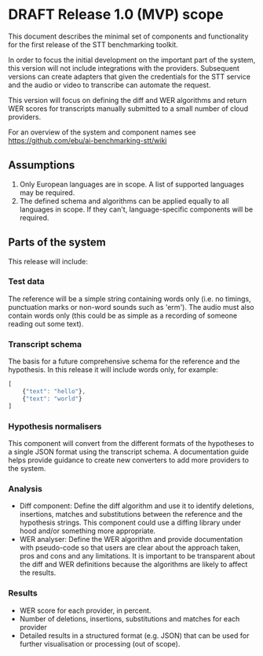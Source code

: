 DRAFT Release 1.0 (MVP) scope 
=============================
This document describes the minimal set of components and functionality for the first release of the STT benchmarking toolkit.

In order to focus the initial development on the important part of the system, this version will not include integrations with the providers. Subsequent versions can create adapters that given the credentials for the STT service and the audio or video to transcribe can automate the request.  

This version will focus on defining the diff and WER algorithms and return WER scores for transcripts manually submitted to a small number of cloud providers. 

For an overview of the system and component names see https://github.com/ebu/ai-benchmarking-stt/wiki

Assumptions
-----------
1. Only European languages are in scope. A list of supported languages may be required. 
1. The defined schema and algorithms can be applied equally to all languages in scope. If they can't, language-specific components will be required.   

Parts of the system
--------------------
This release will include:

### Test data
The reference will be a simple string containing words only (i.e. no timings, punctuation marks or non-word sounds such as 'erm'). The audio must also contain words only (this could be as simple as a recording of someone reading out some text). 

### Transcript schema
The basis for a future comprehensive schema for the reference and the hypothesis. In this release it will include words only, for example:
```javascript
[
	{"text": "hello"},
	{"text": "world"}
]
``` 

### Hypothesis normalisers
This component will convert from the different formats of the hypotheses to a single JSON format using the transcript schema. A documentation guide helps provide guidance to create new converters to add more providers to the system.

### Analysis 
- Diff component: Define the diff algorithm and use it to identify deletions, insertions, matches and substitutions between the reference and the hypothesis strings. This component could use a diffing library under hood and/or something more appropriate. 
- WER analyser: Define the WER algorithm and provide documentation with pseudo-code so that users are clear about the approach taken, pros and cons and any limitations. It is important to be transparent about the diff and WER definitions because the algorithms are likely to affect the results.   

### Results
- WER score for each provider, in percent. 
- Number of deletions, insertions, substitutions and matches for each provider
- Detailed results in a structured format (e.g. JSON) that can be used for further visualisation or processing (out of scope).





